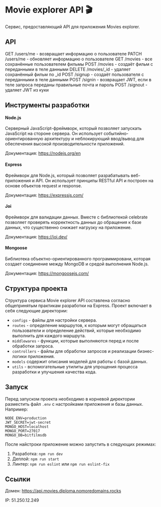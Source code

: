 # Movie explorer API 🎬
Сервис, предоставляющий API для приложения Movies explorer.

## API

GET /users/me - возвращает информацию о пользователе
 PATCH /users/me - обновляет информацию о пользователе
 GET /movies - все сохранённые пользователем фильмы
 POST /movies - создаёт фильм с переданными в теле данными
 DELETE /movies/_id - удаляет сохранённый фильм по _id
 POST /signup - создаёт пользователя с переданными в теле данными
 POST /signin - возвращает JWT, если в теле запроса переданы правильные почта и пароль
 POST /signout - удаляет JWT из куки

## Инструменты разработки
#### Node.js
Cерверный JavaScript-фреймворк, который позволяет запускать JavaScript на стороне сервера. Он использует событийно-ориентированную архитектуру и неблокирующий ввод/вывод для обеспечения высокой производительности приложений.

Документация: https://nodejs.org/en

#### Express
Фреймворк для Node.js, который позволяет разрабатывать веб-приложения и API. Он использует принципы RESTful API и построен на основе объектов request и response.

Документация: https://expressjs.com/

#### Joi
Фреймворк для валидации данных. Вместе с библиотекой сelebrate позволяет проверять корректность данных до обращения к базе данных, что существенно снижает нагрузку на приложение.

Документация: https://joi.dev/

#### Mongoose
Библиотека объектно-ориентированного программировани, которая создает соединение между MongoDB и средой выполнения Node.js.

Документация: https://mongoosejs.com/

## Структура проекта
Структура сервиса Movie explorer API составлена согласно общепринятым практикам разработки на Express. Проект включает в себя следующие директории:
* `configs` - файлы для настройки сервера.
* `routes` - определение маршрутов, к которым могут обращаться пользователи и определение действий, которые необходимо выполнить для каждого маршрута.
* `middlewares` - функции, которые выполняются перед и после обработки запроса.
* `controllers` - файлы для обработки запросов и реализации бизнес-логики приложения.
* `models` содержит описания моделей для работы с базой данных.
* `utils` - вспомогательные утилиты для упрощения процесса разработки и улучшения качества кода.

## Запуск
Перед запуском проекта необходимо в корневой директории разместить файл `.env` с настройками приложения и базы данных. Например:
```
NODE_ENV=production
JWT_SECRET=jwt-secret
MONGO_HOST=localhost
MONGO_PORT=27017
MONGO_DB=bitfilmsdb
```

После найстроки приложение можно запустить в следующих режимах:
1. Разработка: `npm run dev`
2. Деплой: `npm run start`
3. Линтер: `npm run eslint` или `npm run eslint-fix`

## Ссылки
Домен: https://api.movies.diploma.nomoredomains.rocks

IP: 51.250.12.249

